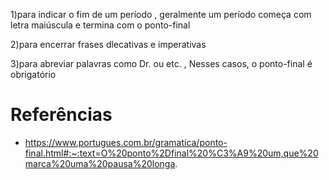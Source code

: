 
1)para indicar o fim de um período , geralmente um período começa com letra maiúscula e termina com o ponto-final 

2)para encerrar frases dlecativas e imperativas

3)para abreviar palavras como Dr. ou etc. , Nesses casos, o ponto-final é obrigatório


# Referências
- https://www.portugues.com.br/gramatica/ponto-final.html#:~:text=O%20ponto%2Dfinal%20%C3%A9%20um,que%20marca%20uma%20pausa%20longa.